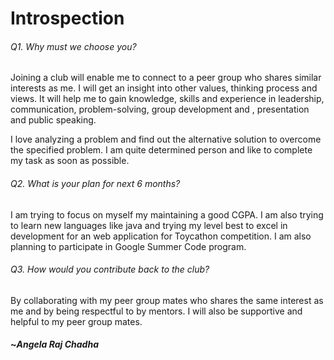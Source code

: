 # Introspection

###### Q1. Why must we choose you?

Joining a club  will enable me to connect to a peer group who shares similar interests as me. I will get an insight into other values, thinking process and views. It will help me to gain knowledge, skills and experience in leadership, communication, problem-solving, group development and , presentation and public speaking. 

 I love analyzing a problem and find out the alternative solution to overcome the specified problem. I am quite determined person and like to complete my task as soon as possible. 

###### Q2. What is your plan for next 6 months?

I am trying to focus on myself my maintaining a good CGPA. I am also trying to learn new languages like java and trying my level best to excel in development for an web application for Toycathon competition. I am also planning to participate in Google Summer Code program.



###### Q3. How would you contribute back to the club?

By collaborating with my peer group mates who shares the same  interest as me and by being respectful to by mentors. I will also be supportive and helpful to my peer group mates.



#### ~*Angela Raj Chadha*

